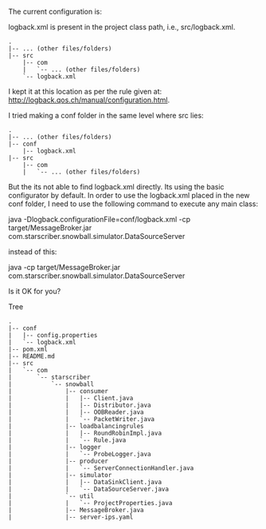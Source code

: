 The current configuration is:

logback.xml is present in the project class path, i.e., src/logback.xml.

    .
    |-- ... (other files/folders)
    |-- src
        |-- com
        |   `-- ... (other files/folders)
        `-- logback.xml

I kept it at this location as per the rule given at: http://logback.qos.ch/manual/configuration.html.

I tried making a conf folder in the same level where src lies:

    .
    |-- ... (other files/folders)
    |-- conf
        |-- logback.xml
    |-- src
        |-- com
        |   `-- ... (other files/folders)

But the its not able to find logback.xml directly. Its using the basic configurator by default. In order to use the logback.xml placed in the new conf folder, I need to use the following command to execute any main class:

java -Dlogback.configurationFile=conf/logback.xml -cp target/MessageBroker.jar com.starscriber.snowball.simulator.DataSourceServer

instead of this:

java -cp target/MessageBroker.jar com.starscriber.snowball.simulator.DataSourceServer

Is it OK for you?

Tree

    .
    |-- conf
    |   |-- config.properties
    |   `-- logback.xml
    |-- pom.xml
    |-- README.md
    |-- src
    |   `-- com
    |       `-- starscriber
    |           `-- snowball
    |               |-- consumer
    |               |   |-- Client.java
    |               |   |-- Distributor.java
    |               |   |-- OOBReader.java
    |               |   `-- PacketWriter.java
    |               |-- loadbalancingrules
    |               |   |-- RoundRobinImpl.java
    |               |   `-- Rule.java
    |               |-- logger
    |               |   `-- ProbeLogger.java
    |               |-- producer
    |               |   `-- ServerConnectionHandler.java
    |               |-- simulator
    |               |   |-- DataSinkClient.java
    |               |   `-- DataSourceServer.java
    |               `-- util
    |               |   `-- ProjectProperties.java
    |               |-- MessageBroker.java
    |               |-- server-ips.yaml